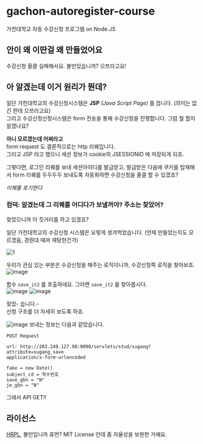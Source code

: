 # gachon-autoregister-course
가천대학교 자동 수강신청 프로그램 on Node.JS

## 안이 왜 이딴걸 왜 만들었어요
수강신청 올클 실패해서요. 불만있습니까? 으쯔라고요!

## 아 알겠는데 이거 원리가 뭔데?
일단 가천대학교의 수강신청시스템은 **JSP** *(Java Script Page)* 를 씁니다. (의미는 없긴 한데 으쯔라고요)  
그리고 수강신청신청시스템은 form 전송을 통해 수강신청을 진행합니다. 그럼 뭘 할지 알겠나요?  
  
**아니 모르겠는데 어쩌라고**  
form request 도 결론적으로는 http 리퀘입니다.  
그리고 JSP 라고 했으니 세션 정보가 cookie의 JSESSIONID 에 저장되게 되죠.  
  
그렇다면, 로그인 리퀘를 보내 세션아이디를 발급받고, 발급받은 다음에 쿠키를 탑재해서 form 리퀘를 두두두두 보내도록 자동화하면 수강신청을 올클 할 수 있겠죠?  
  
*이해를 포기한다*  
  
### 컴덕: 알겠는데 그 리퀘를 어디다가 보낼꺼야? 주소는 찾았어?
찾았으니까 이 짓거리를 하고 있겠죠?  
   
일단 가천대학교의 수강신청 시스템은 요렇게 생겨먹었습니다. (언제 만들었는지도 모르겠음, 경원대 때꺼 재탕한건가)  
  
![1](https://user-images.githubusercontent.com/27724108/53931728-be855200-40d9-11e9-80ab-b189d25c291e.jpg)  
  
우리가 관심 있는 부분은 수강신청을 해주는 로직이니까, 수강신청쪽 로직을 찾아보죠.    
![image](https://user-images.githubusercontent.com/27724108/53931776-fab8b280-40d9-11e9-828a-2a6ce8bb10b0.png)

함수 `save_it2` 를 호출하네요. 그러면 `save_it2` 를 찾아봅시다.  
![image](https://user-images.githubusercontent.com/27724108/53931820-2fc50500-40da-11e9-8ab1-424c13405b85.png)
![image](https://user-images.githubusercontent.com/27724108/53931843-51be8780-40da-11e9-9611-397640fde86a.png)
  
찾았- 습니다.-  
신청 구조를 더 자세히 보도록 하죠.  
  
![image](https://user-images.githubusercontent.com/27724108/53931946-a82bc600-40da-11e9-9e69-7e8d2e8539aa.png)
보내는 정보는 다음과 같았습니다.
  
```
POST Request

url: http://203.249.127.98:9090/servlets/stud/sugang?attribute=sugang_save
application/x-form-urlencoded

fake = new Date()
subject_cd = 학수번호
save_gbn = "N"
je_gbn = "N"
```
  
그래서 API GET!!

## 라이선스
[HRPL](https://github.com/Alex4386/HRPL), 불만입니까 휴먼? MIT License 인데 좀 자율성을 보완한 거예요.